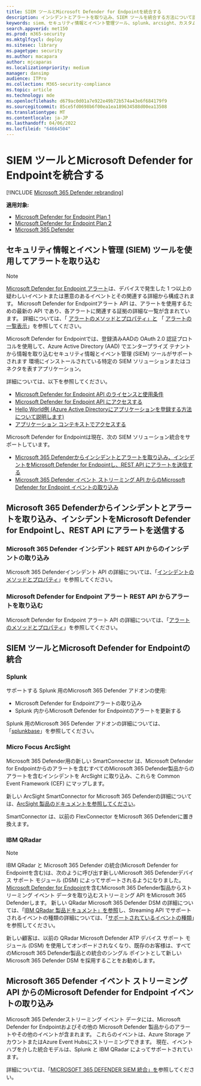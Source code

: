 ```yaml
---
title: SIEM ツールとMicrosoft Defender for Endpointを統合する
description: インシデントとアラートを取り込み、SIEM ツールを統合する方法について説明します。
keywords: siem、セキュリティ情報とイベント管理ツール、splunk、arcsight、カスタム インジケーター、rest API、アラート定義、侵害のインジケーターを構成する
search.appverid: met150
ms.prod: m365-security
ms.mktglfcycl: deploy
ms.sitesec: library
ms.pagetype: security
ms.author: macapara
author: mjcaparas
ms.localizationpriority: medium
manager: dansimp
audience: ITPro
ms.collection: M365-security-compliance
ms.topic: article
ms.technology: mde
ms.openlocfilehash: d679ac0d01a7e922e49b72b574a43e6f684179f9
ms.sourcegitcommit: 85ce5fd0698b6f00ea1ea189634588d00ea13508
ms.translationtype: MT
ms.contentlocale: ja-JP
ms.lasthandoff: 04/06/2022
ms.locfileid: "64664504"
---
```

# <a name="integrate-your-siem-tools-with-microsoft-defender-for-endpoint"></a>SIEM ツールとMicrosoft Defender for Endpointを統合する

[!INCLUDE [Microsoft 365 Defender rebranding](../../includes/microsoft-defender.md)]

**適用対象:**
- [Microsoft Defender for Endpoint Plan 1](https://go.microsoft.com/fwlink/p/?linkid=2154037)
- [Microsoft Defender for Endpoint Plan 2](https://go.microsoft.com/fwlink/p/?linkid=2154037)
- [Microsoft 365 Defender](https://go.microsoft.com/fwlink/?linkid=2118804)


## <a name="ingest-alerts-using-security-information-and-events-management-siem-tools"></a>セキュリティ情報とイベント管理 (SIEM) ツールを使用してアラートを取り込む

> [!NOTE]
>
> [Microsoft Defender for Endpoint アラート](alerts.md)は、デバイスで発生した 1 つ以上の疑わしいイベントまたは悪意のあるイベントとその関連する詳細から構成されます。 Microsoft Defender for Endpointアラート API は、アラートを使用するための最新の API であり、各アラートに関連する証拠の詳細な一覧が含まれています。 詳細については、「 [アラートのメソッドとプロパティ」と](alerts.md) 「 [アラートの一覧表示](get-alerts.md)」を参照してください。

Microsoft Defender for Endpointでは、登録済みAADの OAuth 2.0 認証プロトコルを使用して、Azure Active Directory (AAD) でエンタープライズ テナントから情報を取り込むセキュリティ情報とイベント管理 (SIEM) ツールがサポートされます 環境にインストールされている特定の SIEM ソリューションまたはコネクタを表すアプリケーション。

詳細については、以下を参照してください。

- [Microsoft Defender for Endpoint API のライセンスと使用条件](api-terms-of-use.md) 
- [Microsoft Defender for Endpoint API にアクセスする](apis-intro.md)
- [Hello World例 (Azure Active Directoryにアプリケーションを登録する方法について説明します)](api-hello-world.md)
- [アプリケーション コンテキストでアクセスする](exposed-apis-create-app-webapp.md)


Microsoft Defender for Endpointは現在、次の SIEM ソリューション統合をサポートしています。 

- [Microsoft 365 Defenderからインシデントとアラートを取り込み、インシデントをMicrosoft Defender for Endpointし、REST API にアラートを送信する](#ingesting-incidents-and-alerts-from-the-microsoft-365-defender-and-microsoft-defender-for-endpoint-incidents-and-alerts-rest-apis)
- [Microsoft 365 Defender イベント ストリーミング API からのMicrosoft Defender for Endpoint イベントの取り込み](#ingesting-microsoft-defender-for-endpoint-events-from-the-microsoft-365-defender-event-streaming-api)

## <a name="ingesting-incidents-and-alerts-from-the-microsoft-365-defender-and-microsoft-defender-for-endpoint-incidents-and-alerts-rest-apis"></a>Microsoft 365 Defenderからインシデントとアラートを取り込み、インシデントをMicrosoft Defender for Endpointし、REST API にアラートを送信する

### <a name="ingesting-incidents-from-the-microsoft-365-defender-incidents-rest-api"></a>Microsoft 365 Defender インシデント REST API からのインシデントの取り込み

Microsoft 365 Defenderインシデント API の詳細については、「[インシデントのメソッドとプロパティ](../defender/api-incident.md)」を参照してください。

### <a name="ingesting-alerts-from-the-microsoft-defender-for-endpoint-alerts-rest-api"></a>Microsoft Defender for Endpoint アラート REST API からアラートを取り込む

Microsoft Defender for Endpoint アラート API の詳細については、「[アラートのメソッドとプロパティ](alerts.md)」を参照してください。

## <a name="siem-tool-integration-with-microsoft-defender-for-endpoint"></a>SIEM ツールとMicrosoft Defender for Endpointの統合

### <a name="splunk"></a>Splunk

サポートする Splunk 用のMicrosoft 365 Defender アドオンの使用:

- Microsoft Defender for Endpointアラートの取り込み
- Splunk 内からMicrosoft Defender for Endpointのアラートを更新する

Splunk 用のMicrosoft 365 Defender アドオンの詳細については、「[splunkbase](https://splunkbase.splunk.com/app/4959/)」を参照してください。

### <a name="micro-focus-arcsight"></a>Micro Focus ArcSight

Microsoft 365 Defender用の新しい SmartConnector は、Microsoft Defender for Endpointからのアラートを含むすべてのMicrosoft 365 Defender製品からのアラートを含むインシデントを ArcSight に取り込み、これらを Common Event Framework (CEF) にマップします。

新しい ArcSight SmartConnector for Microsoft 365 Defenderの詳細については、[ArcSight 製品のドキュメントを参照してください](https://www.microfocus.com/documentation/arcsight/arcsight-smartconnectors/microsoft-365-defender/index.html)。

SmartConnector は、以前の FlexConnector をMicrosoft 365 Defenderに置き換えます。

### <a name="ibm-qradar"></a>IBM QRadar

>[!NOTE]
>IBM QRadar と Microsoft 365 Defender の統合(Microsoft Defender for Endpointを含む)は、次のように呼び出す新しいMicrosoft 365 Defenderデバイス サポート モジュール (DSM) によってサポートされるようになりました。[Microsoft Defender for Endpoint](../defender/streaming-api.md)を含むMicrosoft 365 Defender製品からストリーミング イベント データを取り込むストリーミング API をMicrosoft 365 Defenderします。 新しい QRadar Microsoft 365 Defender DSM の詳細については、「[IBM QRadar 製品ドキュメント」を参照](https://www.ibm.com/docs/en/dsm?topic=microsoft-365-defender)し、Streaming API でサポートされるイベントの種類の詳細については、「[サポートされているイベントの種類](../defender/supported-event-types.md)」を参照してください。

新しい顧客は、以前の QRadar Microsoft Defender ATP デバイス サポート モジュール (DSM) を使用してオンボードされなくなり、既存のお客様は、すべてのMicrosoft 365 Defender製品との統合のシングル ポイントとして新しいMicrosoft 365 Defender DSM を採用することをお勧めします。

## <a name="ingesting-microsoft-defender-for-endpoint-events-from-the-microsoft-365-defender-event-streaming-api"></a>Microsoft 365 Defender イベント ストリーミング API からのMicrosoft Defender for Endpoint イベントの取り込み

Microsoft 365 Defenderストリーミング イベント データには、Microsoft Defender for Endpointおよびその他の Microsoft Defender 製品からのアラートやその他のイベントが含まれます。 これらのイベントは、Azure Storage アカウントまたはAzure Event Hubsにストリーミングできます。 現在、イベント ハブを介した統合モデルは、Splunk と IBM QRadar によってサポートされています。

詳細については、「[MICROSOFT 365 DEFENDER SIEM 統合」を](../defender/configure-siem-defender.md)参照してください。
